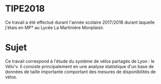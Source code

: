 # TIPE2018
Ce travail a été effectué durant l'année scolaire 2017/2018 durant laquelle j'étais en MP* au Lycée La Martinière Monplaisir.

# Sujet
Ce travail correspond à l'étude du système de vélos partagés de Lyon : le Vélo'v. Il consiste principalement en une analyse statistique d'un base de données de taille importante comportant des mesures de disponibilités de vélos.
